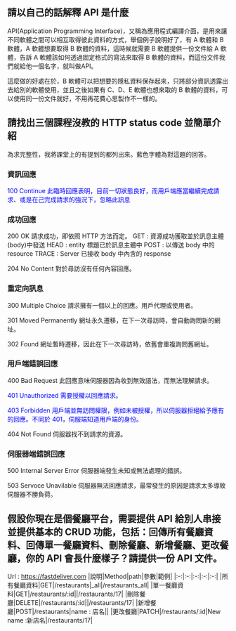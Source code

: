 ## 請以自己的話解釋 API 是什麼
API(Application Programming Interface)，又稱為應用程式編譯介面，是用來讓不同軟體之間可以相互取得彼此資料的方式，舉個例子說明好了，有 A 軟體和 B 軟體，A 軟體想要取得 B 軟體的資料，這時候就需要 B 軟體提供一份文件給 A 軟體，告訴 A 軟體該如何透過固定格式的寫法來取得 B 軟體的資料，而這份文件我們就給他一個名字，就叫做API。

這麼做的好處在於，B 軟體可以把想要的隱私資料保存起來，只將部分資訊透露出去給別的軟體使用，並且之後如果有 C、D、E 軟體也想來取的 B 軟體的資料，可以使用同一份文件就好，不用再花費心思製作不一樣的。


## 請找出三個課程沒教的 HTTP status code 並簡單介紹
為求完整性，我將課堂上的有提到的都列出來。藍色字體為對這題的回答。

### 資訊回應
<font color = 'blue'>100 Continue
此臨時回應表明，目前一切狀態良好，而用戶端應當繼續完成請求、或是在己完成請求的強況下，忽略此訊息</font> 

### 成功回應
200 OK
請求成功，即依照 HTTP 方法而定。
GET : 資源成功獲取並於訊息主體(body)中發送
HEAD : entity 標題已於訊息主體中
POST : 以傳送 body 中的 resource
TRACE : Server 已接收 body 中內含的 response

204 No Content
對於尋訪沒有任何內容回應。

### 重定向訊息
300 Multiple Choice
請求擁有一個以上的回應。用戶代理或使用者。

301 Moved Permanently
網址永久遷移，在下一次尋訪時，會自動詢問新的網址。

302 Found
網址暫時遷移，因此在下一次尋訪時，依舊會重複詢問舊網址。

### 用戶端錯誤回應
400 Bad Request
此回應意味伺服器因為收到無效語法，而無法理解請求。

<font color = 'blue'>401 Unauthorized
需要授權以回應請求。</font> 

<font color = 'blue'>403 Forbidden
用戶端並無訪問權限，例如未被授權，所以伺服器拒絕給予應有的回應。不同於 401，伺服端知道用戶端的身份。</font> 

404 Not Found
伺服器找不到請求的資源。


### 伺服器端錯誤回應
500 Internal Server Error
伺服器端發生未知或無法處理的錯誤。

503 Servoce Unavilable
伺服器無法回應請求，最常發生的原因是請求太多導致伺服器不勝負荷。

## 假設你現在是個餐廳平台，需要提供 API 給別人串接並提供基本的 CRUD 功能，包括：回傳所有餐廳資料、回傳單一餐廳資料、刪除餐廳、新增餐廳、更改餐廳，你的 API 會長什麼樣子？請提供一份 API 文件。

Url : https://fastdeliver.com
|說明|Method|path|參數|範例|
|:-:|:-:|:-:|:-:|:-:|
|所有餐廳資料|GET|/restaurants|_all|/restaurants_all|
|單一餐廳資料|GET|/restaurants/:id||/restaurants/17|
|刪除餐廳|DELETE|/restaurants/:id||/restaurants/17|
|新增餐廳|POST|/restaurants|name : 店名||
|更改餐廳|PATCH|/restaurants/:id|New name :新店名|/restaurants/17|